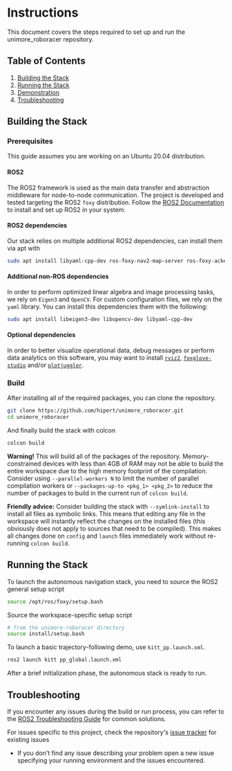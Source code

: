 # Instructions
This document covers the steps required to set up and run the unimore_roboracer repository.

## Table of Contents
1. [Building the Stack](#building-the-stack)
2. [Running the Stack](#running-the-stack)
3. [Demonstration](#demonstration)
4. [Troubleshooting](#troubleshooting)

## Building the Stack

### Prerequisites
This guide assumes you are working on an Ubuntu 20.04 distribution.

#### ROS2
The ROS2 framework is used as the main data transfer and abstraction middleware for node-to-node communication. The project is developed and tested targeting the ROS2 `foxy` distribution. Follow the [ROS2 Documentation](https://docs.ros.org/en/foxy/Installation.html) to install and set up ROS2 in your system.

#### ROS2 dependencies
Our stack relies on multiple additional ROS2 dependencies, can install them via apt with
```bash
sudo apt install libyaml-cpp-dev ros-foxy-nav2-map-server ros-foxy-ackermann-msgs ros-foxy-tf2 ros-foxy-tf2-eigen ros-foxy-tf2-ros ros-foxy-nav2-msgs python3-colcon-common-extensions ros-foxy-gps-msgs ros-foxy-xacro ros-foxy-joint-state-publisher
```

#### Additional non-ROS dependencies
In order to perform optimized linear algebra and image processing tasks, we rely on `Eigen3` and `OpenCV`. For custom configuration files, we rely on the `yaml` library. You can install this dependencies them with the following:
```bash
sudo apt install libeigen3-dev libopencv-dev libyaml-cpp-dev
```

#### Optional dependencies
In order to better visualize operational data, debug messages or perform data analytics on this software, you may want to install [`rviz2`](https://github.com/ros2/rviz), [`foxglove-studio`](https://foxglove.dev/) and/or [`plotjuggler`](https://github.com/facontidavide/PlotJuggler).


### Build
After installing all of the required packages, you can clone the repository.

```bash
git clone https://github.com/hipert/unimore_roboracer.git
cd unimore_roboracer
```

And finally build the stack with colcon

```bash
colcon build
```

**Warning!** This will build all of the packages of the repository. Memory-constrained devices with less than 4GB of RAM may not be able to build the entire workspace due to the high memory footprint of the compilation. Consider using `--parallel-workers N` to limit the number of parallel compilation workers or `--packages-up-to <pkg_1> <pkg_2>` to reduce the number of packages to build in the current run of `colcon build`.

**Friendly advice:** Consider building the stack with `--symlink-install` to install all files as symbolic links. This means that editing any file in the workspace will instantly reflect the changes on the installed files (this obviously does not apply to sources that need to be compiled). This makes all changes done on `config` and `launch` files immediately work without re-running `colcon build`.

## Running the Stack
To launch the autonomous navigation stack, you need to source the ROS2 general setup script
```bash
source /opt/ros/foxy/setup.bash
```

Source the workspace-specific setup script
```bash
# from the unimore-roboracer directory
source install/setup.bash
```

To launch a basic trajectory-following demo, use `kitt_pp.launch.xml`.

```bash
ros2 launch kitt pp_global.launch.xml
```

After a brief initialization phase, the autonomous stack is ready to run.

## Troubleshooting
If you encounter any issues during the build or run process, you can refer to the [ROS2 Troubleshooting Guide](https://docs.ros.org/en/foxy/Troubleshooting.html) for common solutions.

For issues specific to this project, check the repository's [issue tracker](https://github.com/hipert/unimore_roboracer/issues) for existing issues
  - If you don't find any issue describing your problem open a new issue specifying your running environment and the issues encountered.
